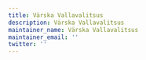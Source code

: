 ```yaml
---
title: Värska Vallavalitsus
description: Värska Vallavalitsus
maintainer_name: Värska Vallavalitsus
maintainer_email: ''
twitter: ''
---
```

